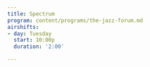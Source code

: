 ```yaml
---
title: Spectrum
program: content/programs/the-jazz-forum.md
airshifts:
- day: Tuesday
  start: 10:00p
  duration: '2:00'

---
```

